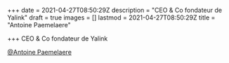 +++
date = 2021-04-27T08:50:29Z
description = "CEO & Co fondateur de Yalink"
draft = true
images = []
lastmod = 2021-04-27T08:50:29Z
title = "Antoine Paemelaere"

+++
CEO & Co fondateur de Yalink

[@Antoine Paemelaere](https://www.linkedin.com/in/antoine-paemelaere/ "Antoine Paemelaere")